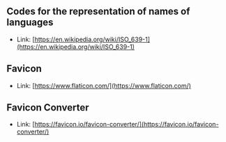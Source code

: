 ## Codes for the representation of names of languages

- Link: [https://en.wikipedia.org/wiki/ISO_639-1](https://en.wikipedia.org/wiki/ISO_639-1)

## Favicon

- Link: [https://www.flaticon.com/](https://www.flaticon.com/)

## Favicon Converter

- Link: [https://favicon.io/favicon-converter/](https://favicon.io/favicon-converter/)
